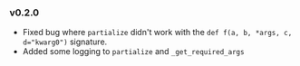 ### v0.2.0

- Fixed bug where `partialize` didn't work with the
`def f(a, b, *args, c, d="kwarg0")` signature.
- Added some logging to `partialize` and `_get_required_args`
